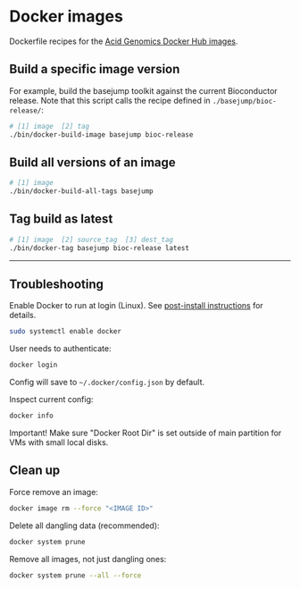 # Docker images

Dockerfile recipes for the [Acid Genomics Docker Hub images](https://cloud.docker.com/u/acidgenomics/).

## Build a specific image version

For example, build the basejump toolkit against the current Bioconductor release.
Note that this script calls the recipe defined in `./basejump/bioc-release/`:

```sh
# [1] image  [2] tag
./bin/docker-build-image basejump bioc-release
```

## Build all versions of an image

```sh
# [1] image
./bin/docker-build-all-tags basejump
```

## Tag build as latest

```sh
# [1] image  [2] source_tag  [3] dest_tag
./bin/docker-tag basejump bioc-release latest
```

* * *

## Troubleshooting

Enable Docker to run at login (Linux).
See [post-install instructions](https://docs.docker.com/install/linux/linux-postinstall/) for details.

```sh
sudo systemctl enable docker
```

User needs to authenticate:

```sh
docker login
```

Config will save to `~/.docker/config.json` by default.

Inspect current config:

```sh
docker info
```

Important! Make sure "Docker Root Dir" is set outside of main partition for VMs with small local disks.

## Clean up

Force remove an image:

```sh
docker image rm --force "<IMAGE ID>"
```

Delete all dangling data (recommended):

```sh
docker system prune
```

Remove all images, not just dangling ones:

```sh
docker system prune --all --force
```
